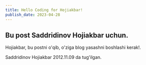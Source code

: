 ```yaml
---
title: Hello Coding for Hojiakbar!
publish_date: 2023-04-28
---
```


## Bu post Saddridinov Hojiakbar uchun.

Hojiakbar, bu postni o'qib, o'ziga blog yasashni boshlashi kerak!.

Saddridinov Hojiakbar 2012.11.09 da tug'ilgan.
